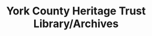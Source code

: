 ---
layout: repo
title: "York County Heritage Trust Library/Archives"
id: 15232
permalink: repos/15232/
---